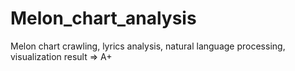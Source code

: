 # Melon_chart_analysis
Melon chart crawling, lyrics analysis, natural language processing, visualization
result => A+

